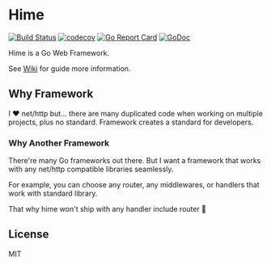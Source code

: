 # Hime

[![Build Status](https://travis-ci.org/moonrhythm/hime.svg?branch=master)](https://travis-ci.org/moonrhythm/hime)
[![codecov](https://codecov.io/gh/moonrhythm/hime/branch/master/graph/badge.svg)](https://codecov.io/gh/moonrhythm/hime)
[![Go Report Card](https://goreportcard.com/badge/github.com/moonrhythm/hime)](https://goreportcard.com/report/github.com/moonrhythm/hime)
[![GoDoc](https://godoc.org/github.com/moonrhythm/hime?status.svg)](https://godoc.org/github.com/moonrhythm/hime)

Hime is a Go Web Framework.

See [Wiki](https://github.com/moonrhythm/hime/wiki) for guide more information.

## Why Framework

I ❤️ net/http but... there are many duplicated code when working on multiple projects,
plus no standard. Framework creates a standard for developers.

### Why Another Framework

There're many Go frameworks out there. But I want a framework that works with any net/http compatible libraries seamlessly.

For example, you can choose any router, any middlewares, or handlers that work with standard library.

That why hime won't ship with any handler include router 🙈

## License

MIT
